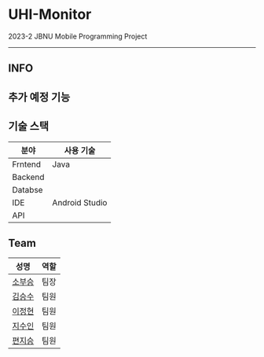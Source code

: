 # UHI-Monitor
2023-2 JBNU Mobile Programming Project

---

## INFO


## 추가 예정 기능



## 기술 스택
|분야|사용 기술|
|---|---|
|Frntend| Java |
|Backend|  |
|Databse|  |
|IDE| Android Studio |
|API|  |

## Team
|성명|역할|
|---|---|
|[소부승](https://github.com/bootkorea)| 팀장 |
|[김승수](https://github.com/)| 팀원 |
|[이정현](https://github.com/)| 팀원 |
|[지수인](https://github.com/)| 팀원 |
|[편지승](https://github.com/)| 팀원 |
